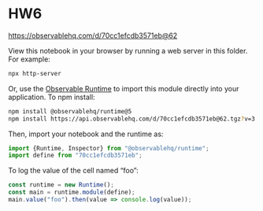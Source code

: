 # HW6

https://observablehq.com/d/70cc1efcdb3571eb@62

View this notebook in your browser by running a web server in this folder. For
example:

~~~sh
npx http-server
~~~

Or, use the [Observable Runtime](https://github.com/observablehq/runtime) to
import this module directly into your application. To npm install:

~~~sh
npm install @observablehq/runtime@5
npm install https://api.observablehq.com/d/70cc1efcdb3571eb@62.tgz?v=3
~~~

Then, import your notebook and the runtime as:

~~~js
import {Runtime, Inspector} from "@observablehq/runtime";
import define from "70cc1efcdb3571eb";
~~~

To log the value of the cell named “foo”:

~~~js
const runtime = new Runtime();
const main = runtime.module(define);
main.value("foo").then(value => console.log(value));
~~~
